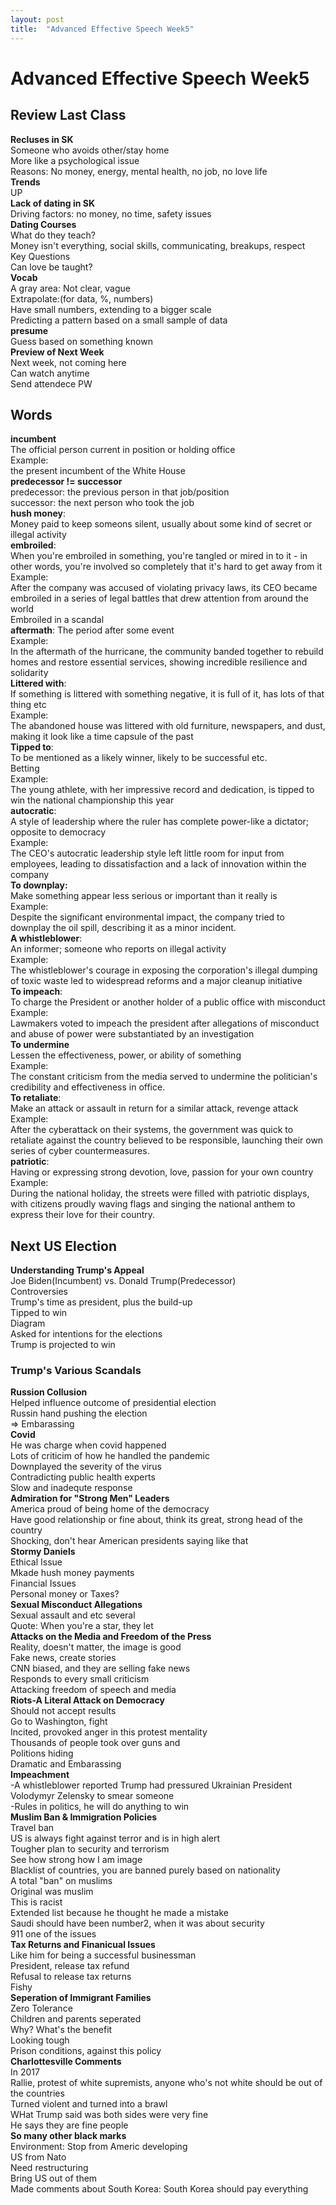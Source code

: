```yaml
---
layout: post
title:  "Advanced Effective Speech Week5"
---
```


# Advanced Effective Speech Week5
## Review Last Class
**Recluses in SK** <br/>
Someone who avoids other/stay home <br/>
More like a psychological issue <br/>
Reasons: No money, energy, mental health, no job, no love life <br/>
**Trends** <br/>
UP <br/>
**Lack of dating in SK** <br/>
Driving factors: no money, no time, safety issues <br/>
**Dating Courses** <br/>
What do they teach? <br/>
Money isn't everything, social skills, communicating, breakups, respect <br/>
Key Questions <br/>
Can love be taught? <br/>
**Vocab** <br/>
A gray area: Not clear, vague <br/>
Extrapolate:(for data, %, numbers) <br/>
Have small numbers, extending to a bigger scale <br/>
Predicting a pattern based on a small sample of data <br/>
**presume** <br/>
Guess based on something known <br/>
**Preview of Next Week** <br/>
Next week, not coming here <br/>
Can watch anytime <br/>
Send attendece PW <br/>

## Words
**incumbent** <br/>
The official person current in position or holding office <br/>
Example: <br/>
the present incumbent of the White House <br/>
**predecessor != successor** <br/> 
predecessor: the previous person in that job/position <br/>
successor: the next person who took the job <br/>
**hush money**: <br/>
Money paid to keep someons silent, usually about some kind of secret or illegal activity <br/>
**embroiled**: <br/>
When you're embroiled in something, you're tangled or mired in to it - in other words, you're involved so completely that it's hard to get away from it <br/>
Example: <br/>
After the company was accused of violating privacy laws, its CEO became embroiled in a series of legal battles that drew attention from around the world <br/>
Embroiled in a scandal <br/>
**aftermath**: The period after some event <br/>
Example: <br/>
In the aftermath of the hurricane, the community banded together to rebuild homes and restore essential services, showing incredible resilience and solidarity <br/>
**Littered with**:  <br/>
If something is littered with something negative, it is full of it, has lots of that thing etc <br/>
Example: <br/>
The abandoned house was littered with old furniture, newspapers, and dust, making it look like a time capsule of the past <br/>
**Tipped to**:  <br/>
To be mentioned as a likely winner, likely to be successful etc. <br/>
Betting <br/>
Example: <br/>
The young athlete, with her impressive record and dedication, is tipped to win the national championship this year <br/>
**autocratic**:  <br/>
A style of leadership where the ruler has complete power-like a dictator; opposite to democracy <br/>
Example: <br/>
The CEO's autocratic leadership style left little room for input from employees, leading to dissatisfaction and a lack of innovation within the company <br/>
**To downplay:** <br/>
Make something appear less serious or important than it really is <br/>
Example: <br/>
Despite the significant environmental impact, the company tried to downplay the oil spill, describing it as a minor incident. <br/>
**A whistleblower**: <br/>
An informer; someone who reports on illegal activity <br/>
Example: <br/>
The whistleblower's courage in exposing the corporation's illegal dumping of toxic waste led to widespread reforms and a major cleanup initiative <br/>
**To impeach**: <br/>
To charge the President or another holder of a public office with misconduct <br/>
Example: <br/>
Lawmakers voted to impeach the president after allegations of misconduct and abuse of power were substantiated by an investigation <br/>
**To undermine** <br/>
Lessen the effectiveness, power, or ability of something <br/>
Example: <br/>
The constant criticism from the media served to undermine the politician's credibility and effectiveness in office. <br/>
**To retaliate**: <br/>
Make an attack or assault in return for a similar attack, revenge attack  <br/>
Example: <br/>
After the cyberattack on their systems, the government was quick to retaliate against the country believed to be responsible, launching their own series of cyber countermeasures. <br/>
**patriotic**: <br/>
Having or expressing strong devotion, love, passion for your own country <br/>
Example: <br/>
During the national holiday, the streets were filled with patriotic displays, with citizens proudly waving flags and singing the national anthem to express their love for their country. <br/>

## Next US Election
**Understanding Trump's Appeal** <br/>
Joe Biden(Incumbent) vs. Donald Trump(Predecessor) <br/>
Controversies <br/>
Trump's time as president, plus the build-up <br/>
Tipped to win <br/>
Diagram <br/>
Asked for intentions for the elections <br/>
Trump is projected to win <br/>
### Trump's Various Scandals
**Russion Collusion** <br/>
Helped influence outcome of presidential election <br/>
Russin hand pushing the election <br/>
=> Embarassing <br/>
**Covid** <br/>
He was charge when covid happened <br/>
Lots of criticim of how he handled the pandemic <br/>
Downplayed the severity of the virus <br/>
Contradicting public health experts <br/>
Slow and inadequte response <br/>
**Admiration for "Strong Men" Leaders** <br/>
America proud of being home of the democracy <br/>
Have good relationship or fine about, think its great, strong head of the country <br/>
Shocking, don't hear American presidents saying like that  <br/>
**Stormy Daniels** <br/>
Ethical Issue <br/>
Mkade hush money payments <br/>
Financial Issues <br/>
Personal money or Taxes?<br/>
**Sexual Misconduct Allegations** <br/>
Sexual assault and etc several <br/>
Quote: When you're a star, they let <br/>
**Attacks on the Media and Freedom of the Press** <br/>
Reality, doesn't matter, the image is good <br/>
Fake news, create stories <br/>
CNN biased, and they are selling fake news <br/>
Responds to every small criticism <br/>
Attacking freedom of speech and media <br/>
**Riots-A Literal Attack on Democracy** <br/>
Should not accept results <br/>
Go to Washington, fight <br/>
Incited, provoked anger in this protest mentality <br/>
Thousands of people took over guns and <br/>
Politions hiding <br/>
Dramatic and Embarassing <br/>
**Impeachment** <br/>
-A whistleblower reported Trump had pressured Ukrainian President Volodymyr Zelensky to smear someone <br/>
-Rules in politics, he will do anything to win <br/>
**Muslim Ban & Immigration Policies** <br/>
Travel ban <br/>
US is always fight against terror and is in high alert <br/>
Tougher plan to security and terrorism <br/>
See how strong how I am image <br/>
Blacklist of countries, you are banned purely based on nationality <br/>
A total "ban" on muslims <br/>
Original was muslim <br/>
This is racist <br/>
Extended list because he thought he made a mistake <br/>
Saudi should have been number2, when it was about security <br/>
911 one of the issues <br/>
**Tax Returns and Finanicual Issues** <br/>
Like him for being a successful businessman <br/>
President, release tax refund <br/>
Refusal to release tax returns <br/>
Fishy <br/>
**Seperation of Immigrant Families** <br/>
Zero Tolerance <br/>
Children and parents seperated <br/>
Why? What's the benefit <br/>
Looking tough <br/>
Prison conditions, against this policy <br/>
**Charlottesville Comments** <br/>
In 2017 <br/>
Rallie, protest of white supremists, anyone who's not white should be out of the countries <br/>
Turned violent and turned into a brawl <br/>
WHat Trump said was both sides were very fine <br/>
He says they are fine people <br/>
**So many other black marks** <br/>
Environment: Stop from Americ developing <br/> 
US from Nato <br/>
Need restructuring <br/>
Bring US out of them <br/>
Made comments about South Korea: South Korea should pay everything <br/>

